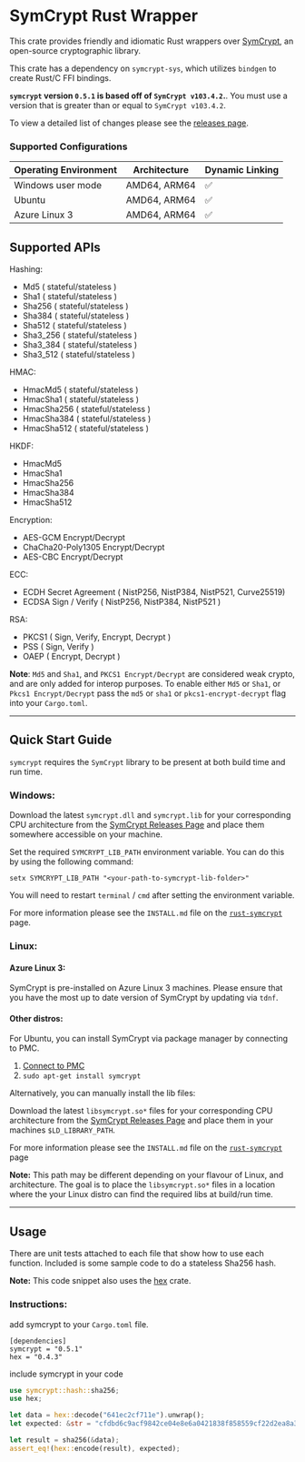# SymCrypt Rust Wrapper

This crate provides friendly and idiomatic Rust wrappers over [SymCrypt](https://github.com/microsoft/SymCrypt), an open-source cryptographic library.

This crate has a dependency on `symcrypt-sys`, which utilizes `bindgen` to create Rust/C FFI bindings.

**`symcrypt` version `0.5.1` is based off of `SymCrypt v103.4.2`.**. You must use a version that is greater than or equal to `SymCrypt v103.4.2`. 

To view a detailed list of changes please see the [releases page](https://github.com/microsoft/rust-symcrypt/releases/).


### Supported Configurations

| Operating Environment | Architecture      | Dynamic Linking |
| --------------------- | ----------------- | ----------- |
| Windows user mode     | AMD64, ARM64      | ✅          | 
| Ubuntu       | AMD64, ARM64      | ✅          | 
| Azure Linux 3         | AMD64, ARM64      | ✅          |

## Supported APIs

Hashing:
- Md5 ( stateful/stateless )
- Sha1 ( stateful/stateless )
- Sha256 ( stateful/stateless )
- Sha384 ( stateful/stateless )
- Sha512 ( stateful/stateless )
- Sha3_256 ( stateful/stateless )
- Sha3_384 ( stateful/stateless )
- Sha3_512 ( stateful/stateless )

HMAC:
- HmacMd5 ( stateful/stateless )
- HmacSha1 ( stateful/stateless )
- HmacSha256 ( stateful/stateless )
- HmacSha384 ( stateful/stateless )
- HmacSha512 ( stateful/stateless )

HKDF:
- HmacMd5
- HmacSha1
- HmacSha256
- HmacSha384
- HmacSha512

Encryption: 
- AES-GCM Encrypt/Decrypt
- ChaCha20-Poly1305 Encrypt/Decrypt
- AES-CBC Encrypt/Decrypt

ECC:
- ECDH Secret Agreement ( NistP256, NistP384, NistP521, Curve25519)
- ECDSA Sign / Verify ( NistP256, NistP384, NistP521 )

RSA: 
- PKCS1 ( Sign, Verify, Encrypt, Decrypt )
- PSS ( Sign, Verify )
- OAEP ( Encrypt, Decrypt )

**Note**: `Md5` and `Sha1`, and `PKCS1 Encrypt/Decrypt` are considered weak crypto, and are only added for interop purposes.
To enable either `Md5` or `Sha1`, or `Pkcs1 Encrypt/Decrypt` pass the `md5` or `sha1` or `pkcs1-encrypt-decrypt` flag into your `Cargo.toml`. 

---


## Quick Start Guide

`symcrypt` requires the `SymCrypt` library to be present at both build time and run time.

### Windows:
Download the latest `symcrypt.dll` and `symcrypt.lib` for your corresponding CPU architecture from the [SymCrypt Releases Page](https://github.com/microsoft/SymCrypt/releases) and place them somewhere accessible on your machine.

Set the required `SYMCRYPT_LIB_PATH` environment variable. You can do this by using the following command:

`setx SYMCRYPT_LIB_PATH "<your-path-to-symcrypt-lib-folder>"`

You will need to restart `terminal` / `cmd` after setting the environment variable.

For more information please see the `INSTALL.md` file on the [`rust-symcrypt`](https://github.com/microsoft/rust-symcrypt/tree/main/rust-symcrypt) page.

### Linux:

#### Azure Linux 3:
SymCrypt is pre-installed on Azure Linux 3 machines. Please ensure that you have the most up to date version of SymCrypt by updating via `tdnf`.


#### Other distros:

For Ubuntu, you can install SymCrypt via package manager by connecting to PMC. 

1. [Connect to PMC](https://learn.microsoft.com/en-us/linux/packages)
2. `sudo apt-get install symcrypt`

Alternatively, you can manually install the lib files: 

Download the latest `libsymcrypt.so*` files for your corresponding CPU architecture from the [SymCrypt Releases Page](https://github.com/microsoft/SymCrypt/releases) and place them in your machines `$LD_LIBRARY_PATH`.

For more information please see the `INSTALL.md` file on the [`rust-symcrypt`](https://github.com/microsoft/rust-symcrypt/tree/main/rust-symcrypt) page

**Note:** This path may be different depending on your flavour of Linux, and architecture. The goal is to place the `libsymcrypt.so*` files in a location where the your Linux distro can find the required libs at build/run time.

---

## Usage
There are unit tests attached to each file that show how to use each function. Included is some sample code to do a stateless Sha256 hash. 

**Note:** This code snippet also uses the [hex](https://crates.io/crates/hex) crate.

### Instructions:  

add symcrypt to your `Cargo.toml` file.

```cargo
[dependencies]
symcrypt = "0.5.1"
hex = "0.4.3"
```

include symcrypt in your code  

```rust
use symcrypt::hash::sha256; 
use hex;

let data = hex::decode("641ec2cf711e").unwrap();
let expected: &str = "cfdbd6c9acf9842ce04e8e6a0421838f858559cf22d2ea8a38bd07d5e4692233";

let result = sha256(&data);
assert_eq!(hex::encode(result), expected);
```
